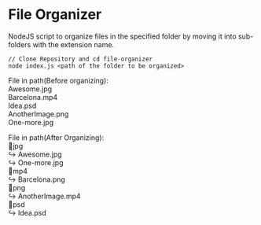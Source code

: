 # File Organizer

NodeJS script to organize files in the specified folder by moving it into sub-folders with the extension name.

```
// Clone Repository and cd file-organizer
node index.js <path of the folder to be organized>
```

File in path(Before organizing):<br />
Awesome.jpg<br />
Barcelona.mp4<br />
Idea.psd<br />
AnotherImage.png<br />
One-more.jpg<br />

File in path(After Organizing):<br />
📁jpg<br />↪ Awesome.jpg<br />↪ One-more.jpg<br />
📁mp4<br />↪ Barcelona.png<br />
📁png<br />↪ AnotherImage.mp4<br />
📁psd<br />↪ Idea.psd
